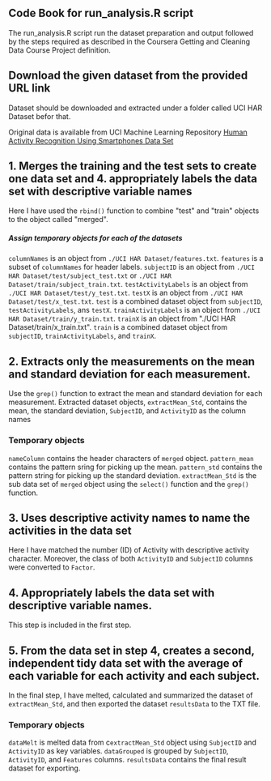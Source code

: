 ## Code Book for run_analysis.R script
The run_analysis.R script run the dataset preparation and output followed by the steps required as described in the Coursera Getting and Cleaning Data Course Project definition.


## Download the given dataset from the provided URL link
Dataset should be downloaded and extracted under a folder called UCI HAR Dataset befor that. 

Original data is available from UCI Machine Learning Repository
[Human Activity Recognition Using Smartphones Data Set](http://archive.ics.uci.edu/ml/datasets/Human+Activity+Recognition+Using+Smartphones)




## 1. Merges the training and the test sets to create one data set and 4. appropriately labels the data set with descriptive variable names
Here I have used the `rbind()` function to combine "test" and "train" objects to the object called "merged".

##### Assign temporary objects for each of the datasets
`columnNames` is an object from `./UCI HAR Dataset/features.txt`.
`features` is a subset of `columnNames` for header labels. 
`subjectID` is an object from `./UCI HAR Dataset/test/subject_test.txt` or `./UCI HAR Dataset/train/subject_train.txt`.
`testActivityLabels` is an object from `./UCI HAR Dataset/test/y_test.txt`.
`testX` is an object from `./UCI HAR Dataset/test/x_test.txt`.
`test` is a combined dataset object from `subjectID`, `testActivityLabels`, ans `testX`.
`trainActivityLabels` is an object from `./UCI HAR Dataset/train/y_train.txt`.
`trainX` is an object from "./UCI HAR Dataset/train/x_train.txt".
`train` is a combined dataset object from `subjectID`, `trainActivityLabels`, and `trainX`.


## 2. Extracts only the measurements on the mean and standard deviation for each measurement.
Use the `grep()` function to extract the mean and standard deviation for each measurement.
Extracted dataset objects, `extractMean_Std`, contains the mean, the standard deviation, `SubjectID`, and `ActivityID` as the column names

### Temporary objects
`nameColumn` contains the header characters of `merged` object.
`pattern_mean` contains the pattern sring for picking up the mean.
`pattern_std` contains the pattern string for picking up the standard deviation.
`extractMean_Std` is the sub data set of `merged` object using the `select()` function and the `grep()` function.


## 3. Uses descriptive activity names to name the activities in the data set
Here I have matched the number (ID) of Activity with descriptive activity character. Moreover, the class of both `ActivityID` and `SubjectID` columns were converted to `Factor`.


## 4. Appropriately labels the data set with descriptive variable names. 
This step is included in the first step.

## 5. From the data set in step 4, creates a second, independent tidy data set with the average of each variable for each activity and each subject.
In the final step, I have melted, calculated and summarized the dataset of `extractMean_Std`, and then exported the dataset `resultsData` to the TXT file.

### Temporary objects
`dataMelt` is melted data from c`extractMean_Std` object using `SubjectID` and `ActivityID` as key variables.
`dataGrouped` is grouped by `SubjectID`, `ActivityID`, and `Features` columns.
`resultsData` contains the final result dataset for exporting.

